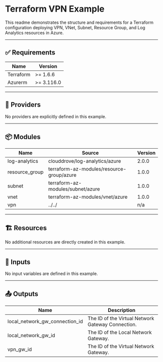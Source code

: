 <!-- BEGIN_TF_DOCS -->

# Terraform VPN Example

This readme demonstrates the structure and requirements for a Terraform configuration deploying VPN, VNet, Subnet, Resource Group, and Log Analytics resources in Azure.

---

## ✅ Requirements

| Name      | Version   |
|-----------|-----------|
| Terraform | >= 1.6.6  |
| Azurerm   | >= 3.116.0  |

---

## 🔌 Providers

No providers are explicitly defined in this example.

---

## 📦 Modules

| Name             | Source                                    | Version |
|------------------|-------------------------------------------|---------|
| log-analytics    | clouddrove/log-analytics/azure            | 2.0.0   |
| resource_group   | terraform-az-modules/resource-group/azure | 1.0.0   |
| subnet           | terraform-az-modules/subnet/azure         | 1.0.0   |
| vnet             | terraform-az-modules/vnet/azure           | 1.0.0   |
| vpn              | ../../                                    | n/a     |

---

## 🏗️ Resources

No additional resources are directly created in this example.

---

## 🔧 Inputs

No input variables are defined in this example.

---

## 📤 Outputs

| Name                                 | Description                                   |
|---------------------------------------|-----------------------------------------------|
| local_network_gw_connection_id        | The ID of the Virtual Network Gateway Connection. |
| local_network_gw_id                   | The ID of the Local Network Gateway.          |
| vpn_gw_id                             | The ID of the Virtual Network Gateway.        |

<!-- END_TF_DOCS -->
